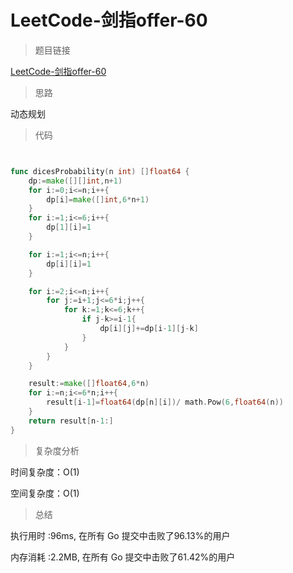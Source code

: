 # LeetCode-剑指offer-60

>题目链接

[LeetCode-剑指offer-60](https://leetcode-cn.com/problems/nge-tou-zi-de-dian-shu-lcof/)

> 思路

动态规划

>代码

```go


func dicesProbability(n int) []float64 {
    dp:=make([][]int,n+1)
    for i:=0;i<=n;i++{
        dp[i]=make([]int,6*n+1)
    }
    for i:=1;i<=6;i++{
        dp[1][i]=1
    }

    for i:=1;i<=n;i++{
        dp[i][i]=1
    }

    for i:=2;i<=n;i++{
        for j:=i+1;j<=6*i;j++{
            for k:=1;k<=6;k++{
                if j-k>=i-1{
                    dp[i][j]+=dp[i-1][j-k]
                }
            }
        }
    }

    result:=make([]float64,6*n)
    for i:=n;i<=6*n;i++{
        result[i-1]=float64(dp[n][i])/ math.Pow(6,float64(n))
    }
    return result[n-1:]
}

```

>复杂度分析

时间复杂度：O(1)

空间复杂度：O(1)

>总结

执行用时 :96ms, 在所有 Go 提交中击败了96.13%的用户

内存消耗 :2.2MB, 在所有 Go 提交中击败了61.42%的用户
